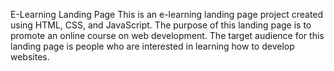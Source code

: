 E-Learning Landing Page
This is an e-learning landing page project created using HTML, CSS, and JavaScript. The purpose of this landing page is to promote an online course on web development. The target audience for this landing page is people who are interested in learning how to develop websites.
